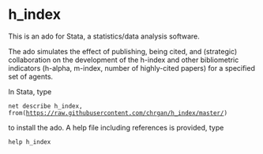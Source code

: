 # h_index
This is an ado for Stata, a statistics/data analysis software.

The ado simulates the effect of publishing, being cited, and (strategic) collaboration on the development of the h-index and other bibliometric indicators (h-alpha, m-index, number of highly-cited papers) for a specified set of agents.

In Stata, type 

<code>net describe h_index, from(https://raw.githubusercontent.com/chrgan/h_index/master/) </code>

to install the ado. A help file including references is provided, type 

<code>help h_index</code>
